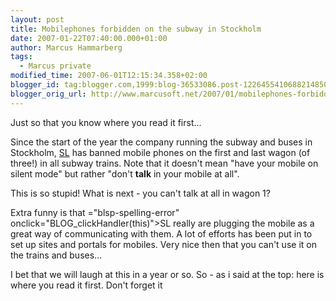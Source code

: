 ```yaml
---
layout: post
title: Mobilephones forbidden on the subway in Stockholm
date: 2007-01-22T07:40:00.000+01:00
author: Marcus Hammarberg
tags:
  - Marcus private
modified_time: 2007-06-01T12:15:34.358+02:00
blogger_id: tag:blogger.com,1999:blog-36533086.post-1226455410688214850
blogger_orig_url: http://www.marcusoft.net/2007/01/mobilephones-forbidden-on-subway-in.html
---
```


Just so that you know where you read it first...

Since the start of the year the company running the subway and buses in
Stockholm, [SL](http://www.sl.se/) has
banned mobile phones on the first and
last wagon (of three!) in all subway trains. Note that it doesn't mean
"have your mobile on silent mode" but rather "don't **talk** in your
mobile at all".

This is so stupid! What is next - you can't talk at all in wagon 1?

Extra funny is that ="blsp-spelling-error" onclick="BLOG_clickHandler(this)">SL
really are plugging the mobile as a great way of communicating with
them. A lot of efforts has been put in to set up sites and portals for
mobiles. Very nice then that you can't use it on the trains and buses...

I bet that we will laugh at this in a year or so. So - as i said at the
top: here is where you read it first. Don't forget it
